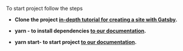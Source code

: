 To start project follow the steps

- **Clone the project [in-depth tutorial for creating a site with Gatsby](https://www.gatsbyjs.com/tutorial/).**

- **yarn - to install dependencies [to our documentation](https://www.gatsbyjs.com/docs/).**

- **yarn start- to start project [to our documentation](https://www.gatsbyjs.com/docs/).**
